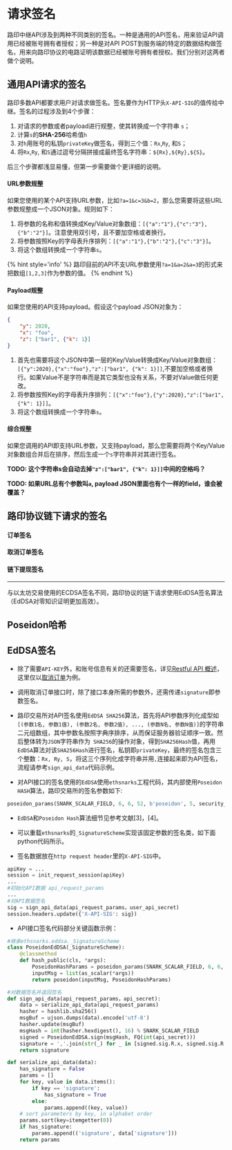 # 请求签名

路印中继API涉及到两种不同类别的签名。一种是通用的API签名，用来验证API调用已经被账号拥有者授权；另一种是对API POST到服务端的特定的数据结构做签名，用来向路印协议的电路证明该数据已经被账号拥有者授权。我们分别对这两者做个说明。


## 通用API请求的签名

路印多数API都要求用户对请求做签名。签名要作为HTTP头`X-API-SIG`的值传给中继。签名的过程涉及到4个步骤：

1. 对请求的参数或者payload进行规整，使其转换成一个字符串 `s`；
2. 计算`s`的**SHA-256**哈希值`h`
3. 对`h`用账号的私钥`privateKey`做签名，得到三个值：`Rx`,`Ry`, 和`S`；
4. 将`Rx`,`Ry`, 和`S`通过逗号分隔拼接成最终签名字符串：`${Rx},${Ry},${S}`。

后三个步骤都浅显易懂，但第一步需要做个更详细的说明。


#### URL参数规整
如果您使用的某个API支持URL参数，比如`?a=1&c=3&b=2`，那么您需要将这些URL参数规整成一个JSON对象。规则如下：

1. 将参数的名称和值转换成Key/Value对象数组：`[{"a":"1"},{"c":"3"},{"b":"2"}]`。注意使用双引号，且不要加空格或者换行。
2. 将参数按照Key的字母表升序排列：`[{"a":"1"},{"b":"2"},{"c":"3"}]`。
3. 将这个数组转换成一个字符串`s`。


{% hint style='info' %}
路印目前的API不支URL参数使用`?a=1&a=2&a=3`的形式来把数组`[1,2,3]`作为参数的值。
{% endhint %}

#### Payload规整
如果您使用的API支持payload。假设这个payload JSON对象为：

```json
{
    "y": 2020,
    "x": "foo",
    "z": ["bar1", {"k": 1}]
}
```
1. 首先也需要将这个JSON中第一层的Key/Value转换成Key/Value对象数组：`[{"y":2020},{"x":"foo"},"z":["bar1", {"k": 1}]]`,不要加空格或者换行。如果Value不是字符串而是其它类型也没有关系，不要对Value做任何更改。
2. 将参数按照Key的字母表升序排列：`[{"x":"foo"},{"y":2020},"z":["bar1", {"k": 1}]]`。
3. 将这个数组转换成一个字符串`s`。



#### 综合规整

如果您调用的API即支持URL参数，又支持payload，那么您需要将两个Key/Value对象数组合并后在排序，然后生成一个`s`字符串并对其进行签名。

**TODO: 这个字符串s会自动去掉`"z":["bar1", {"k": 1}]]`中间的空格吗？**


**TODO: 如果URL总有个参数叫`a`, payload JSON里面也有个一样的field，谁会被覆盖？**


## 路印协议链下请求的签名



#### 订单签名

#### 取消订单签名

#### 链下提现签名



---


与以太坊交易使用的ECDSA签名不同，路印协议的链下请求使用EdDSA签名算法（EdDSA对零知识证明更加高效）。

## Poseidon哈希

## EdDSA签名
- 除了需要`API-KEY`外，和账号信息有关的还需要签名，详见[Restful API 概述](../rest_api_overview.md)，这里仅以[取消订单](../dex_apis/cancelOrders.md)为例。

- 调用取消订单接口时，除了接口本身所需的参数外，还需传递`signature`即参数签名。

- 路印交易所对API签名使用`EdDSA SHA256`算法，首先将API参数序列化成型如`[(参数1名, 参数1值), (参数2名, 参数2值), ..., (参数N名, 参数N值)]`的字符串二元组数组，其中参数名按照字典序排序，从而保证服务器验证顺序一致。然后整体转为`JSON`字符串作为` SHA256`的操作对象，得到`SHA256Hash`值，再用`EdDSA`算法对该`SHA256Hash`进行签名，私钥即`privateKey`，最终的签名包含三个整数：`Rx, Ry, S`，将这三个序列化成字符串并用`,`连接起来即为API签名，流程请参考`sign_api_data`代码示例。

- 对API接口的签名使用的`EdDSA`使用`ethsnarks`工程代码，其内部使用`Poseidon HASH`算法，路印交易所的签名参数如下:

```python
poseidon_params(SNARK_SCALAR_FIELD, 6, 6, 52, b'poseidon', 5, security_target=128)
```

- `EdDSA`和`Poseidon Hash`算法细节见参考文献[3]，[4]。

- 可以重载`ethsnarks`的`_SignatureScheme`实现该固定参数的签名类，如下面python代码所示。

- 签名数据放在`http request header`里的`X-API-SIG`中。

```python
apiKey = ...
session = init_request_session(apiKey)
...
#初始化API数据 api_request_params
...
#对API数据签名
sig = sign_api_data(api_request_params，user_api_secret)
session.headers.update({'X-API-SIG': sig})
  ```

- API接口签名代码部分关键函数示例：

```python
#继承ethsnarks.eddsa._SignatureScheme
class PoseidonEdDSA(_SignatureScheme):
    @classmethod
    def hash_public(cls, *args):
        PoseidonHashParams = poseidon_params(SNARK_SCALAR_FIELD, 6, 6, 52, b'poseidon', 5, security_target=128)
        inputMsg = list(as_scalar(*args))
        return poseidon(inputMsg, PoseidonHashParams)

#对数据签名并返回签名
def sign_api_data(api_request_params，api_secret):
    data = serialize_api_data(api_request_params)
    hasher = hashlib.sha256()
    msgBuf = ujson.dumps(data).encode('utf-8')
    hasher.update(msgBuf)
    msgHash = int(hasher.hexdigest(), 16) % SNARK_SCALAR_FIELD
    signed = PoseidonEdDSA.sign(msgHash, FQ(int(api_secret)))
    signature = ','.join(str(_) for _ in [signed.sig.R.x, signed.sig.R.y, signed.sig.s])
    return signature

def serialize_api_data(data):
    has_signature = False
    params = []
    for key, value in data.items():
        if key == 'signature':
            has_signature = True
        else:
            params.append((key, value))
	# sort parameters by key, in alphabet order
    params.sort(key=itemgetter(0))
    if has_signature:
        params.append(('signature', data['signature']))
    return params
```